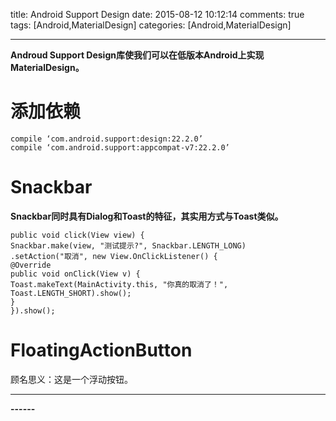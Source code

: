title: Android Support Design
date: 2015-08-12 10:12:14
comments: true
tags: [Android,MaterialDesign]
categories: [Android,MaterialDesign]

---
**Androud Support Design库使我们可以在低版本Android上实现MaterialDesign。**
# 添加依赖 #
    compile ‘com.android.support:design:22.2.0’
    compile ‘com.android.support:appcompat-v7:22.2.0’

# Snackbar #
**Snackbar同时具有Dialog和Toast的特征，其实用方式与Toast类似。**
  
    public void click(View view) {
    Snackbar.make(view, "测试提示?", Snackbar.LENGTH_LONG)
    .setAction("取消", new View.OnClickListener() {
    @Override
    public void onClick(View v) {
    Toast.makeText(MainActivity.this, "你真的取消了！",
    Toast.LENGTH_SHORT).show();
    }
    }).show();

# FloatingActionButton #
顾名思义：这是一个浮动按钮。
  

---
**------**